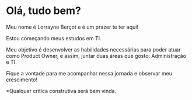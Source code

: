 # Olá, tudo bem?
Meu nome é Lorrayne Berçot e é um prazer te ter aqui!

Estou começando meus estudos em TI.

Meu objetivo é desenvolver as habilidades necessárias para poder atuar como Product Owner, e assim, juntar duas áreas que gosto:
Administração e TI. 

Fique a vontade para me acompanhar nessa jornada e observar meu crescimento!

*Qualquer crítica construtiva será bem vinda.

<!--
**lorrayneb/lorrayneb** is a ✨ _special_ ✨ repository because its `README.md` (this file) appears on your GitHub profile.

Here are some ideas to get you started:

- 🔭 I’m currently working on ...
- 🌱 I’m currently learning ...
- 👯 I’m looking to collaborate on ...
- 🤔 I’m looking for help with ...
- 💬 Ask me about ...
- 📫 How to reach me: ...
- 😄 Pronouns: ...
- ⚡ Fun fact: ...
-->
